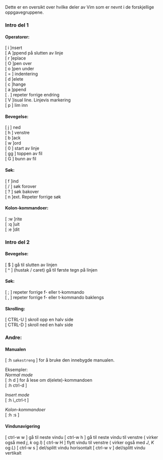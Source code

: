 Dette er en oversikt over hvilke deler av Vim som er nevnt i de forskjellige oppgavegruppene.

### Intro del 1
#### Operatorer:
[ i ]nsert  
[ A ]ppend på slutten av linje  
[ r ]eplace  
[ O ]pen over  
[ o ]pen under  
[ = ] indentering  
[ d ]elete  
[ c ]hange  
[ a ]ppend  
[ . ] repeter forrige endring  
[ V ]isual line. Linjevis markering  
[ p ] lim inn  

#### Bevegelse:
[ j ] ned  
[ h ] venstre  
[ b ]ack  
[ w ]ord  
[ 0 ] start av linje  
[ gg ] toppen av fil  
[ G ] bunn av fil  

#### Søk:
[ f ]ind  
[ / ] søk forover  
[ ? ] søk bakover  
[ n ]ext. Repeter forrige søk  

#### Kolon-kommandoer:
[ :w ]rite  
[ :q ]uit  
[ :e ]dit

### Intro del 2
#### Bevegelse:  
[ $ ] gå til slutten av linjen  
[ ^ ] (hustak / caret) gå til første tegn på linjen  

#### Søk:  
[ ; ] repeter forrige f- eller t-kommando  
[ , ] repeter forrige f- eller t-kommando baklengs  

#### Skrolling:  
[ CTRL-U ] skroll opp en halv side  
[ CTRL-D ] skroll ned en halv side  

### Andre:  
#### Manualen  
[ :h `søkestreng` ] for å bruke den innebygde manualen.  

Eksempler:  
*Normal mode*  
[ :h d ] for å lese om d(elete)-kommandoen  
[ :h ctrl-d ]  

*Insert mode*  
[ :h i_ctrl-t ]  

*Kolon-kommandoer*  
[ :h :s ]  

#### Vindunavigering
[ ctrl-w w ] gå til neste vindu
[ ctrl-w h ] gå til neste vindu til venstre ( virker også med *j*, *k* og *l*)
[ ctrl-w H ] flytt vindu til venstre ( virker også med *J*, *K* og *L*)
[ ctrl-w s ] del/splitt vindu horisontalt
[ ctrl-w v ] del/splitt vindu vertikalt
